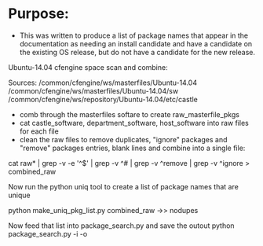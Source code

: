 
# Purpose:

- This was written to produce a list of package names
that appear in the documentation as needing an install
candidate and have a candidate on the existing OS release,
but do not have a candidate for the new release.


Ubuntu-14.04 cfengine space scan and combine:

Sources:
	/common/cfengine/ws/masterfiles/Ubuntu-14.04
	/common/cfengine/ws/masterfiles/Ubuntu-14.04/sw
	/common/cfengine/ws/repository/Ubuntu-14.04/etc/castle


- comb through the masterfiles softare to create raw_masterfile_pkgs
- cat castle_software, department_software, host_software into raw files for each file
- clean the raw files to remove duplicates, "ignore" packages and "remove" packages entries, 
  blank lines and combine into a single file:

cat raw* | grep -v -e '^$' | grep -v ^# | grep -v ^remove | grep -v ^ignore > combined_raw

Now run the python uniq tool to create a list of package names that are unique
 

python make_uniq_pkg_list.py combined_raw
->> nodupes


Now feed that list into package_search.py and save the outout
python package_search.py -i <infile> -o <outile> 

